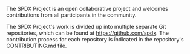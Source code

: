 The SPDX Project is an open collaborative project and welcomes contributions from all participants in the community.

The SPDX Project's work is divided up into multiple separate Git repositories, which can be found at https://github.com/spdx. The contribution process for each repository is indicated in the repository's CONTRIBUTING.md file.
